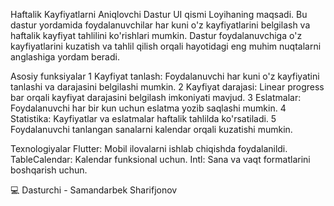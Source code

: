 Haftalik Kayfiyatlarni Aniqlovchi Dastur UI qismi
Loyihaning maqsadi.
Bu dastur yordamida foydalanuvchilar har kuni o'z kayfiyatlarini belgilash va haftalik kayfiyat tahlilini ko'rishlari mumkin. 
Dastur foydalanuvchiga o'z kayfiyatlarini kuzatish va tahlil qilish orqali hayotidagi eng muhim nuqtalarni anglashiga yordam beradi.

Asosiy funksiyalar
1 Kayfiyat tanlash: Foydalanuvchi har kuni o'z kayfiyatini tanlashi va darajasini belgilashi mumkin.
2 Kayfiyat darajasi: Linear progress bar orqali kayfiyat darajasini belgilash imkoniyati mavjud.
3 Eslatmalar: Foydalanuvchi har bir kun uchun eslatma yozib saqlashi mumkin.
4 Statistika: Kayfiyatlar va eslatmalar haftalik tahlilda ko'rsatiladi.
5 Foydalanuvchi tanlangan sanalarni kalendar orqali kuzatishi mumkin.

Texnologiyalar
Flutter: Mobil ilovalarni ishlab chiqishda foydalanildi.
TableCalendar: Kalendar funksional uchun.
Intl: Sana va vaqt formatlarini boshqarish uchun.

💻 Dasturchi - Samandarbek Sharifjonov 
